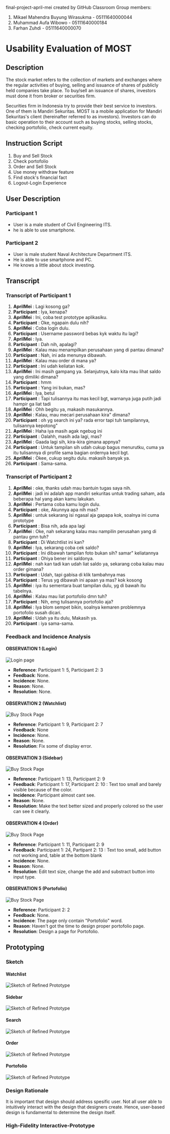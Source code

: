 final-project-april-mei created by GitHub Classroom
Group members:
1. Mikael Mahendra Buyung Wirasukma - 05111640000044
2. Muhammad Aufa Wibowo - 05111640000184
3. Farhan Zuhdi - 05111640000070


# Usability Evaluation of MOST

## Description
The stock market refers to the collection of markets and exchanges where the regular activities of buying, selling and issuance of shares of publicly held companies take place. To buy/sell an issuance of shares, investors must done it from broker or securities firm.

Securities firm in Indonesia try to provide their best service to investors. One of them is Mandiri Sekuritas. MOST is a mobile application for Mandiri Sekuritas's client (hereinafter referred to as investors). Investors can do basic operation to their account such as buying stocks, selling stocks, checking portofolio, check current equity.

## Instruction Script

1. Buy and Sell Stock
2.	Check portofolio
3.	Order and Sell Stock
4.	Use money withdraw feature
5.	Find stock's financial fact
6. Logout-Login Experience

## User Description
### Participant 1
- User is a male student of Civil Engineering ITS.
- he is able to use smartphone.

### Participant 2
- User is male student Naval Architecture Department ITS.
- He is able to use smartphone and PC.
- He knows a little about stock investing.


## Transcript
### Transcript of Participant 1

1. **AprilMei** : Lagi kosong ga?
2. **Participant** : Iya, kenapa?
3. **AprilMei** : Ini, coba test prototype aplikasiku.
4. **Participant** : Oke, ngapain dulu nih?
5. **AprilMei** : Coba login dulu.
6. **Participant** : Username password bebas kyk waktu itu lagi?
7. **AprilMei** : Iya.
8. **Participant** : Dah nih, apalagi?
9. **AprilMei** : Kalau mau menampilkan perusahaan yang di pantau dimana?
10. **Participant** : Nah, ini ada menunya dibawah.
11. **AprilMei** : Kalau mau order di mana ya?
12. **Participant** : Ini udah keliatan kok.
13. **AprilMei** : Ini masih gampang ya. Selanjutnya, kalo kita mau lihat saldo yang dimiliki dimana?
14. **Participant** : hmm
15. **Participant** : Yang ini bukan, mas?
16. **AprilMei** : Iya, betul
17. **Participant** : Tapi tulisannya itu mas kecil bgt, warnanya juga putih jadi hampir ga liat tadi
18. **AprilMei** : Ohh begitu ya, makasih masukannya.
19. **AprilMei** : Kalau, mau mecari perusahaan kira" dimana? 
20. **Participant** : oh yg search ini ya? rada error tapi tuh tampilannya, tulisannya kepotong"
21. **AprilMei** : Haha iya masih agak ngebug ini
22. **Participant** : Oalahh, masih ada lagi, mas?
23. **AprilMei** : Gaada lagi sih, kira-kira gimana appnya? 
24. **Participant** : Untuk tampilan sih udah cukup bagus menurutku, cuma ya itu tulisannya di profile sama bagian ordernya kecil bgt.
25. **AprilMei** : Okee, cukup segitu dulu. makasih banyak ya.
26. **Participant** : Sama-sama.

### Transcript of Participant 2

1.	**AprilMei** : oke, thanks udah mau bantuin tugas saya nih.
2.	**AprilMei** : jadi ini adalah app mandiri sekuritas untuk trading saham, ada beberapa hal yang akan kamu lakukan.
3.	**AprilMei** : Pertama coba kamu login dulu.
4.	**Participant** : oke, Akunnya apa nih mas?
5.	**AprilMei** : untuk sekarang isi ngasal aja gapapa kok, soalnya ini cuma prototype
6.	**Participant** : Bisa nih, ada apa lagi
7.	**AprilMei** : Oke, nah sekarang kalau mau nampilin perusahan yang di pantau gmn tuh?
8.	**Participant** : Di Watchtlist ini kan?
9.	**AprilMei** : Iya, sekarang coba cek saldo?
10.	**Participant** : Ini dibawah tampilan foto bukan sih? samar" keliatannya
11.	**Participant** : Ohiya bener ini saldonya.
12. **AprilMei** : nah kan tadi kan udah liat saldo ya, sekarang coba kalau mau order gimana?
13.	**Participant** : Udah, tapi gabisa di klik tambahnya mas
14.	**Participant** : Terus yg dibawah ini apaan ya mas? kok kosong
15.	**AprilMei** : iya itu sementara buat tampilan dulu, yg di bawah itu tabelnya.
16. **AprilMei** : Kalau mau liat portofolio dmn tuh?
17. **Participant** : Nih, emg tulisannya portofolio aja?
18.	**AprilMei** : Iya blom sempet bikin, soalnya kemaren problemnya portofolio susah dicari.
19. **AprilMei** : Udah ya itu dulu, Makasih ya.
19. **Participant** : iya sama-sama.



### Feedback and Incidence Analysis

#### OBSERVATION 1 (Login)
![Login page](Src/Login.JPG)

 - **Reference**: Participant 1: 5, Participant 2: 3
 - **Feedback**: None.
 - **Incidence**: None.
 - **Reason**: None.
 - **Resolution**: None.
 
#### OBSERVATION 2 (Watchlist)
![Buy Stock Page](Src/Watchlist.JPG)

 - **Reference**: Participant 1: 9, Participant 2: 7
 - **Feedback**: None
 - **Incidence**: None.
 - **Reason**: None.
 - **Resolution**: Fix some of display error.
 
#### OBSERVATION 3 (Sidebar)
![Buy Stock Page](Src/Search.JPG)
 - **Reference**: Participant 1: 13, Participant 2: 9
 - **Feedback**: Participant 1: 17, Participant 2: 10 : Text too small and barely visible because of the color.
 - **Incidence**: Participant almost cant see.
 - **Reason**: None.
 - **Resolution**: Make the text better sized and properly colored so the user can see it clearly.
 
 #### OBSERVATION 4 (Order)
![Buy Stock Page](Src/Order.JPG)
 - **Reference**: Participant 1: 11, Participant 2: 9
 - **Feedback**: Participant 1: 24, Partipant 2: 13 : Text too small, add button not working and, table at the bottom blank
 - **Incidence**: None.
 - **Reason**: None.
 - **Resolution**: Edit text size, change the add and substract button into input type.
 
 #### OBSERVATION 5 (Portofolio)
 ![Buy Stock Page](Src/Portofolio.JPG)

 - **Reference**: Participant 2: 2
 - **Feedback**: None.
 - **Incidence**: The page only contain "Portofolio" word.
 - **Reason**: Haven't got the time to design proper portofolio page.
 - **Resolution**: Design a page for Portofolio.
 
  
## Prototyping
### Sketch
#### Watchlist
![Sketch of Refined Prototype](Src/Sketch1.jpg)
#### Sidebar
![Sketch of Refined Prototype](Src/Sketch2.jpg)
#### Search
![Sketch of Refined Prototype](Src/Sketch3.jpg)
#### Order
![Sketch of Refined Prototype](Src/Sketch4.jpg)
#### Portofolio
![Sketch of Refined Prototype](Src/Sketch5.jpg)
### Design Rationale
It is important that design should address spesific user. Not all user able to intuitively interact with the design that designers create. Hence, user-based design is fundamental to determine the design itself.
### High-Fidelity Interactive-Prototype

